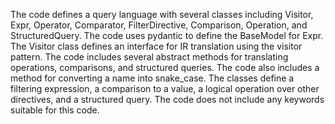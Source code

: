The code defines a query language with several classes including Visitor, Expr, Operator, Comparator, FilterDirective, Comparison, Operation, and StructuredQuery. The code uses pydantic to define the BaseModel for Expr. The Visitor class defines an interface for IR translation using the visitor pattern. The code includes several abstract methods for translating operations, comparisons, and structured queries. The code also includes a method for converting a name into snake_case. The classes define a filtering expression, a comparison to a value, a logical operation over other directives, and a structured query. The code does not include any keywords suitable for this code.

